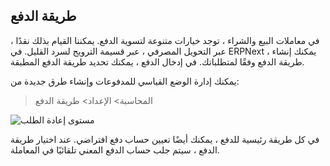 ## طريقة الدفع

في معاملات البيع والشراء ، توجد خيارات متنوعة لتسوية الدفع. يمكننا القيام بذلك نقدًا ، عبر التحويل المصرفي ، عبر قسيمة الترويج لسرد القليل. في ERPNext ، يمكنك إنشاء طريقة الدفع وفقًا لمتطلباتك. في إدخال الدفع ، يمكنك تحديد طريقة الدفع المطبقة.

يمكنك إدارة الوضع القياسي للمدفوعات وإنشاء طرق جديدة من:

> المحاسبة> الإعداد> طريقة الدفع

![مستوى إعادة الطلب](https://docs.erpnext.com/files/mode-of-payments.png)

في كل طريقة رئيسية للدفع ، يمكنك أيضًا تعيين حساب دفع افتراضي. عند اختيار طريقة الدفع ، سيتم جلب حساب الدفع المعني تلقائيًا في المعاملة.